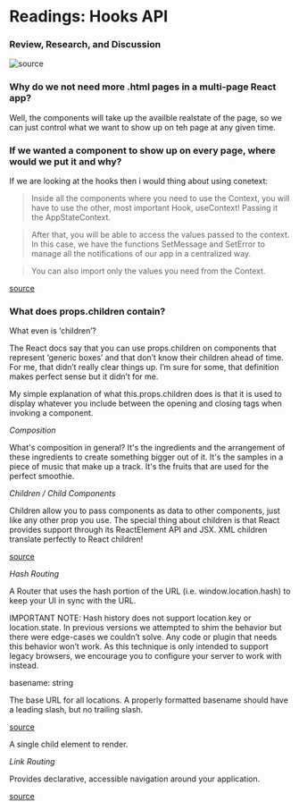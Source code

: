 # Readings: Hooks API

### Review, Research, and Discussion

![source](https://miro.medium.com/max/2536/1*u0sz5awokC7KveVhyLKjGg.png)


### Why do we not need more .html pages in a multi-page React app?

Well, the components will take up the availble realstate of the page, so we can just control what we want to show up on teh page at any given time.

### If we wanted a component to show up on every page, where would we put it and why?

If we are looking at the hooks then i would thing about using conetext:

>Inside all the components where you need to use the Context, you will have to use the other, most important Hook, useContext! Passing it the AppStateContext.

>After that, you will be able to access the values passed to the context. In this case, we have the functions SetMessage and SetError to manage all the notifications of our app in a centralized way.

>You can also import only the values you need from the Context.

[source](https://medium.com/better-programming/react-global-component-with-hooks-d1471488cf73)

### What does props.children contain?

What even is ‘children’?

The React docs say that you can use props.children on components that represent ‘generic boxes’ and that don’t know their children ahead of time. For me, that didn’t really clear things up. I’m sure for some, that definition makes perfect sense but it didn’t for me.

My simple explanation of what this.props.children does is that it is used to display whatever you include between the opening and closing tags when invoking a component.

*Composition*

What's composition in general? It's the ingredients and the arrangement of these ingredients to create something bigger out of it. It's the samples in a piece of music that make up a track. It's the fruits that are used for the perfect smoothie.

*Children / Child Components*

Children allow you to pass components as data to other components, just like any other prop you use. The special thing about children is that React provides support through its ReactElement API and JSX. XML children translate perfectly to React children!

[source](https://buildwithreact.com/article/component-children)

*Hash Routing*

A Router that uses the hash portion of the URL (i.e. window.location.hash) to keep your UI in sync with the URL.

IMPORTANT NOTE: Hash history does not support location.key or location.state. In previous versions we attempted to shim the behavior but there were edge-cases we couldn’t solve. Any code or plugin that needs this behavior won’t work. As this technique is only intended to support legacy browsers, we encourage you to configure your server to work with <BrowserHistory> instead.

basename: string

The base URL for all locations. A properly formatted basename should have a leading slash, but no trailing slash.

[source](https://reactrouter.com/web/api/Link)

A single child element to render.


*Link Routing*

Provides declarative, accessible navigation around your application.

[source](https://reactrouter.com/web/api/Link)

